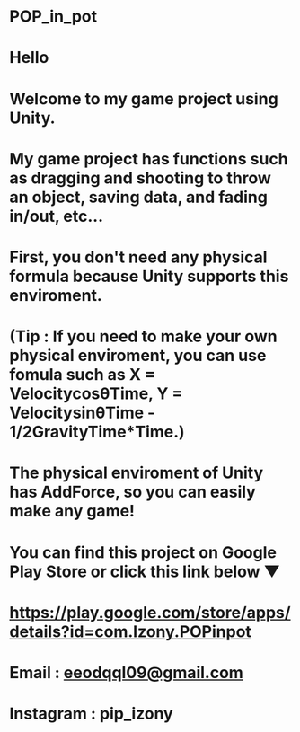 # POP_in_pot

# Hello

# Welcome to my game project using Unity.

# My game project has functions such as dragging and shooting to throw an object, saving data, and fading in/out, etc...

# First, you don't need any physical formula because Unity supports this enviroment.

# (Tip : If you need to make your own physical enviroment, you can use fomula such as X = VelocitycosθTime, Y = VelocitysinθTime - 1/2GravityTime*Time.)

# The physical enviroment of Unity has AddForce, so you can easily make any game!

# You can find this project on Google Play Store or click this link below ▼

# https://play.google.com/store/apps/details?id=com.Izony.POPinpot

# Email : eeodqql09@gmail.com

# Instagram : pip_izony
